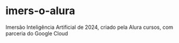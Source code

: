 # imers-o-alura
Imersão Inteligência Artificial de 2024, criado pela Alura cursos, com parceria do Google Cloud
